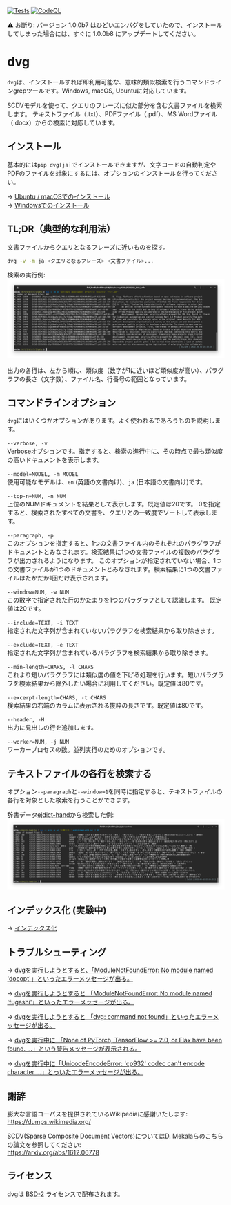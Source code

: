 [![Tests](https://github.com/tos-kamiya/dvg/actions/workflows/tests.yaml/badge.svg)](https://github.com/tos-kamiya/dvg/actions/workflows/tests.yaml) [![CodeQL](https://github.com/tos-kamiya/dvg/actions/workflows/codeql-analysis.yml/badge.svg)](https://github.com/tos-kamiya/dvg/actions/workflows/codeql-analysis.yml)

⚠️ お断り: バージョン 1.0.0b7 はひどいエンバグをしていたので、インストールしてしまった場合には、すぐに 1.0.0b8 にアップデートしてください。

# dvg

`dvg`は、インストールすれば即利用可能な、意味的類似検索を行うコマンドラインgrepツールです。Windows, macOS, Ubuntuに対応しています。

SCDVモデルを使って、クエリのフレーズに似た部分を含む文書ファイルを検索します。
テキストファイル（.txt）、PDFファイル（.pdf）、MS Wordファイル（.docx）からの検索に対応しています。

## インストール

基本的には`pip dvg[ja]`でインストールできますが、文字コードの自動判定やPDFのファイルを対象にするには、オプションのインストールを行ってください。

&rarr; [Ubuntu / macOSでのインストール](docs/installation-on-ubuntu.ja_JP.md)  
&rarr; [Windowsでのインストール](docs/installation-on-windows.ja_JP.md)  

## TL;DR（典型的な利用法）

文書ファイルからクエリとなるフレーズに近いものを探す。

```sh
dvg -v -m ja <クエリとなるフレーズ> <文書ファイル>...
```

検索の実行例:  
![](docs/images/run1.png)

出力の各行は、左から順に、類似度（数字が1に近いほど類似度が高い）、パラグラフの長さ（文字数）、ファイル名、行番号の範囲となっています。

## コマンドラインオプション

`dvg`にはいくつかオプションがあります。よく使われるであろうものを説明します。

`--verbose, -v`  
Verboseオプションです。指定すると、検索の進行中に、その時点で最も類似度の高いドキュメントを表示します。

`--model=MODEL, -m MODEL`  
使用可能なモデルは、`en` (英語の文書向け)、`ja` (日本語の文書向け)です。

`--top-n=NUM, -n NUM`  
上位のNUMドキュメントを結果として表示します。既定値は20です。
0を指定すると、検索されたすべての文書を、クエリとの一致度でソートして表示します。

`--paragraph, -p`  
このオプションを指定すると、1つの文書ファイル内のそれぞれのパラグラフがドキュメントとみなされます。検索結果に1つの文書ファイルの複数のパラグラフが出力されるようになります。
このオプションが指定されていない場合、1つの文書ファイルが1つのドキュメントとみなされます。検索結果に1つの文書ファイルはたかだか1回だけ表示されます。

`--window=NUM, -w NUM`  
この数字で指定された行のかたまりを1つのパラグラフとして認識します。
既定値は20です。

`--include=TEXT, -i TEXT`  
指定された文字列が含まれていないパラグラフを検索結果から取り除きます。

`--exclude=TEXT, -e TEXT`  
指定された文字列が含まれているパラグラフを検索結果から取り除きます。

`--min-length=CHARS, -l CHARS`  
これより短いパラグラフには類似度の値を下げる処理を行います。短いパラグラフを検索結果から除外したい場合に利用してください。既定値は80です。

`--excerpt-length=CHARS, -t CHARS`  
検索結果の右端のカラムに表示される抜粋の長さです。既定値は80です。

`--header, -H`  
出力に見出しの行を追加します。

`--worker=NUM, -j NUM`  
ワーカープロセスの数。並列実行のためのオプションです。

## テキストファイルの各行を検索する

オプション`--paragraph`と`--window=1`を同時に指定すると、テキストファイルの各行を対象とした検索を行うことができます。

辞書データ[ejdict-hand](https://github.com/kujirahand/EJDict)から検索した例:  
![](docs/images/run8-ja.png)

## インデックス化 (実験中)

&rarr; [インデックス化](docs/indexing.ja_JP.md)  

## トラブルシューティング

&rarr; [dvgを実行しようとすると、「ModuleNotFoundError: No module named 'docopt'」といったエラーメッセージが出る。](docs/troubleshooting.ja_JP.md#no-docopt)

&rarr; [dvgを実行しようとすると 「ModuleNotFoundError: No module named 'fugashi'」といったエラーメッセージが出る。](docs/troubleshooting.ja_JP.md#no-fugashi)

&rarr; [dvgを実行しようとすると 「dvg: command not found」といったエラーメッセージが出る。](docs/troubleshooting.ja_JP.md#command-not-found)

&rarr; [dvgを実行中に 「None of PyTorch, TensorFlow >= 2.0, or Flax have been found. ...」という警告メッセージが表示される。](docs/troubleshooting.ja_JP.md#no-fugashi)

&rarr; [dvgを実行中に「UnicodeEncodeError: 'cp932' codec can't encode character ...」とっいたエラーメッセージが出る。](docs/troubleshooting.ja_JP.md#cp932)

## 謝辞

膨大な言語コーパスを提供されているWikipediaに感謝いたします:  
https://dumps.wikimedia.org/

SCDV(Sparse Composite Document Vectors)についてはD. Mekalaらのこちらの論文を参照してください:  
https://arxiv.org/abs/1612.06778

## ライセンス

dvgは [BSD-2](https://opensource.org/licenses/BSD-2-Clause) ライセンスで配布されます。
